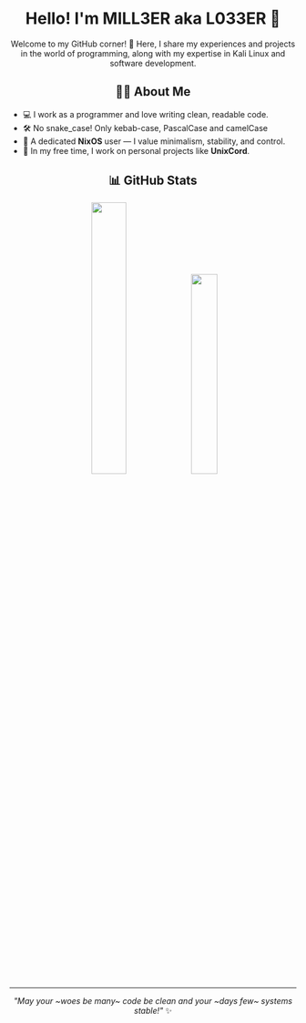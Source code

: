 <div align="center">

# Hello! I'm MILL3ER aka L033ER 👋

Welcome to my GitHub corner! 🚀 Here, I share my experiences and projects in the world of programming, along with my expertise in Kali Linux and software development.

## 🧑‍💻 About Me
</div>

- 💻 I work as a programmer and love writing clean, readable code.
- 🛠 No snake_case! Only kebab-case, PascalCase and camelCase
- 🐧 A dedicated **NixOS** user — I value minimalism, stability, and control.
- 🎯 In my free time, I work on personal projects like **UnixCord**.
  
<div align="center">

## 📊 GitHub Stats

<p align="center">
  <img src="https://github-readme-stats.vercel.app/api?username=l033er&show_icons=true&theme=radical" width="35%">
  <img src="https://github-readme-stats.vercel.app/api/top-langs/?username=l033er&layout=compact&theme=radical" width="30%">
</p>

---

_"May your ~woes be many~ code be clean and your ~days few~ systems stable!"_ ✨
</div>
